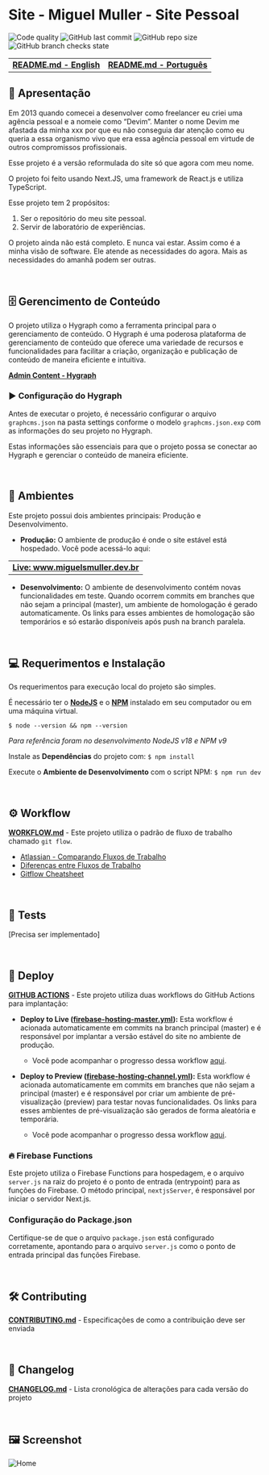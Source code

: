 # **Site - Miguel Muller - Site Pessoal**
![Code quality](https://img.shields.io/scrutinizer/quality/g/miguelsmuller/site-pessoal/master?style=flat-square)
![GitHub last commit](https://img.shields.io/github/last-commit/miguelsmuller/site-pessoal?style=flat-square)
![GitHub repo size](https://img.shields.io/github/repo-size/miguelsmuller/site-pessoal?style=flat-square)
![GitHub branch checks state](https://img.shields.io/github/checks-status/miguelsmuller/site-pessoal/master?style=flat-square)

<table>
 <tr>
  <td><a href="docs/README-en.md"><strong>README.md - English</strong></a></td>
  <td><a href="README.md"><strong>README.md - Português</strong></a></td>
 </tr>
</table>

## :pushpin: **Apresentação**

Em 2013 quando comecei a desenvolver como freelancer eu criei uma agência pessoal e a nomeie como “Devim”. Manter o nome Devim me afastada da minha xxx por que eu não conseguia dar atenção como eu queria a essa organismo vivo que era essa agência pessoal em virtude de outros compromissos profissionais.

Esse projeto é a versão reformulada do site só que agora com meu nome.

O projeto foi feito usando Next.JS, uma framework de React.js e utiliza TypeScript.

Esse projeto tem 2 propósitos:
1.	Ser o repositório do meu site pessoal.
2.	Servir de laboratório de experiências.

O projeto ainda não está completo. E nunca vai estar. Assim como é a minha visão de software. Ele atende as necessidades do agora. Mais as necessidades do amanhã podem ser outras.

<br/>

## 	:file_cabinet: **Gerencimento de Conteúdo**

O projeto utiliza o Hygraph como a ferramenta principal para o gerenciamento de conteúdo. O Hygraph é uma poderosa plataforma de gerenciamento de conteúdo que oferece uma variedade de recursos e funcionalidades para facilitar a criação, organização e publicação de conteúdo de maneira eficiente e intuitiva.

**[Admin Content - Hygraph](https://app.hygraph.com/)**

### :arrow_forward: **Configuração do Hygraph**

Antes de executar o projeto, é necessário configurar o arquivo `graphcms.json` na pasta settings conforme o modelo `graphcms.json.exp` com as informações do seu projeto no Hygraph.

Estas informações são essenciais para que o projeto possa se conectar ao Hygraph e gerenciar o conteúdo de maneira eficiente.

<br/>

## 	:link: **Ambientes**

Este projeto possui dois ambientes principais: Produção e Desenvolvimento.

- **Produção:** O ambiente de produção é onde o site estável está hospedado. Você pode acessá-lo aqui:

<table>
 <tr>
  <td><a href="https://www.miguelsmuller.dev.br">
    <strong>Live: www.miguelsmuller.dev.br</strong>
  </a></td>
 </tr>
</table>

- **Desenvolvimento:** O ambiente de desenvolvimento contém novas funcionalidades em teste. Quando ocorrem commits em branches que não sejam a principal (master), um ambiente de homologação é gerado automaticamente. Os links para esses ambientes de homologação são temporários e só estarão disponíveis após push na branch paralela.

<br/>

## :computer: **Requerimentos e Instalação**
Os requerimentos para execução local do projeto são simples.

É necessário ter o **[NodeJS](https://nodejs.org/)** e o **[NPM](https://www.npmjs.com/)** instalado em seu computador ou em uma máquina virtual.

`$ node --version && npm --version`

_Para referência foram no desenvolvimento NodeJS v18 e NPM v9_

Instale as **Dependências** do projeto com:
`$ npm install`

Execute o **Ambiente de Desenvolvimento** com o script NPM:
`$ npm run dev`

<br/>

## :gear: **Workflow**
**[WORKFLOW.md](./docs/WORKFLOW.md)** - Este projeto utiliza o padrão de fluxo de trabalho chamado `git flow`.

- [Atlassian - Comparando Fluxos de Trabalho](https://www.atlassian.com/br/git/tutorials/comparing-workflows/gitflow-workflow)
- [Diferenças entre Fluxos de Trabalho](https://www.zup.com.br/blog/git-workflow)
- [Gitflow Cheatsheet](https://danielkummer.github.io/git-flow-cheatsheet/index.pt_BR.html)

<br/>

## :1st_place_medal: **Tests**
[Precisa ser implementado]

<br/>

## :rocket: **Deploy**
**[GITHUB ACTIONS](https://github.com/miguelsmuller/site-miguelsmuller-dev/actions)** - Este projeto utiliza duas workflows do GitHub Actions para implantação:

- **Deploy to Live ([firebase-hosting-master.yml](./.github/workflows/firebase-hosting-master.yml)):** Esta workflow é acionada automaticamente em commits na branch principal (master) e é responsável por implantar a versão estável do site no ambiente de produção.
  - Você pode acompanhar o progresso dessa workflow [aqui](https://github.com/miguelsmuller/site-miguelsmuller-dev/actions/workflows/firebase-hosting-master.yml).

- **Deploy to Preview ([firebase-hosting-channel.yml](./.github/workflows/firebase-hosting-channel.yml)):** Esta workflow é acionada automaticamente em commits em branches que não sejam a principal (master) e é responsável por criar um ambiente de pré-visualização (preview) para testar novas funcionalidades. Os links para esses ambientes de pré-visualização são gerados de forma aleatória e temporária.
  - Você pode acompanhar o progresso dessa workflow [aqui](https://github.com/miguelsmuller/site-miguelsmuller-dev/actions/workflows/firebase-hosting-channel.yml).


### :fire: **Firebase Functions**

Este projeto utiliza o Firebase Functions para hospedagem, e o arquivo `server.js` na raiz do projeto é o ponto de entrada (entrypoint) para as funções do Firebase. O método principal, `nextjsServer`, é responsável por iniciar o servidor Next.js.

### Configuração do Package.json

Certifique-se de que o arquivo `package.json` está configurado corretamente, apontando para o arquivo `server.js` como o ponto de entrada principal das funções Firebase.

<br/>

## :hammer_and_wrench: **Contributing**
**[CONTRIBUTING.md](./docs/CONTRIBUTING.md)** - Especificações de como a contribuição deve ser enviada

<br/>

## :memo: **Changelog**
**[CHANGELOG.md](./docs/CHANGELOG.md)** - Lista cronológica de alterações para cada versão do projeto

<br>

## :framed_picture: **Screenshot**
![Home](./docs/screenshot.jpeg)

